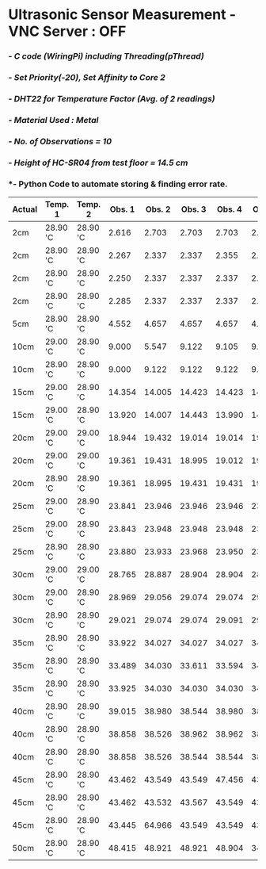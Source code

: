 # **Ultrasonic Sensor Measurement - VNC Server : OFF**
### *- C code (WiringPi) including Threading(pThread)*
### *- Set Priority(-20), Set Affinity to Core 2*
### *- DHT22 for Temperature Factor (Avg. of 2 readings)*
### *- Material Used : Metal*
### *- No. of Observations = 10*
### *- Height of HC-SR04 from test floor = 14.5 cm*
### *- Python Code to automate storing & finding error rate.

Actual | Temp. 1 | Temp. 2 | Obs. 1 | Obs. 2 | Obs. 3 | Obs. 4 | Obs. 5 | Obs. 6 | Obs. 7 | Obs. 8 | Obs. 9 | Obs. 10 | Repeat Value | Error Rate
---- | ---- | ---- | ---- | ---- | ---- | ---- | ---- | ---- | ---- | ---- | ---- | ---- | ---- | ----
 2cm | 28.90 'C | 28.90 'C | 2.616 | 2.703 | 2.703 | 2.703 | 2.703 | 2.703 | 2.703 | 2.703 | 2.686 | 2.703 | 2.703 | 0.703 
 2cm | 28.90 'C | 28.90 'C | 2.267 | 2.337 | 2.337 | 2.355 | 2.337 | 2.337 | 2.337 | 2.337 | 2.337 | 2.337 | 2.337 | 0.337 
 2cm | 28.90 'C | 28.90 'C | 2.250 | 2.337 | 2.337 | 2.337 | 2.337 | 2.320 | 2.337 | 10.185 | 2.337 | 2.354 | 2.337 | 0.337 
 2cm | 28.90 'C | 28.90 'C | 2.285 | 2.337 | 2.337 | 2.337 | 2.320 | 2.337 | 2.337 | 2.337 | 2.337 | 2.337 | 2.337 | 0.337 
 5cm | 28.90 'C | 28.90 'C | 4.552 | 4.657 | 4.657 | 4.657 | 4.657 | 4.657 | 4.657 | 4.657 | 4.657 | 4.657 | 4.656 | -0.344 
 10cm | 29.00 'C | 28.90 'C | 9.000 | 5.547 | 9.122 | 9.105 | 9.105 | 9.105 | 9.122 | 9.105 | 9.122 | 9.122 | 9.122 | -0.878 
 10cm | 28.90 'C | 28.90 'C | 9.000 | 9.122 | 9.122 | 9.122 | 9.105 | 9.105 | 9.105 | 9.122 | 9.122 | 9.105 | 9.122 | -0.878 
 15cm | 29.00 'C | 28.90 'C | 14.354 | 14.005 | 14.423 | 14.423 | 14.423 | 13.987 | 14.423 | 13.987 | 14.005 | 13.987 | 14.423 | -0.577 
 15cm | 29.00 'C | 28.90 'C | 13.920 | 14.007 | 14.443 | 13.990 | 14.007 | 14.408 | 14.443 | 14.408 | 14.007 | 14.007 | 14.007 | -0.993 
 20cm | 29.00 'C | 29.00 'C | 18.944 | 19.432 | 19.014 | 19.014 | 19.014 | 18.979 | 19.014 | 19.014 | 19.014 | 19.014 | 19.013 | -0.987 
 20cm | 29.00 'C | 29.00 'C | 19.361 | 19.431 | 18.995 | 19.012 | 19.448 | 18.995 | 19.448 | 19.431 | 19.431 | 19.448 | 19.430 | -0.570 
 20cm | 28.90 'C | 28.90 'C | 19.361 | 18.995 | 19.431 | 19.431 | 19.431 | 19.431 | 19.431 | 19.448 | 19.431 | 19.448 | 19.430 | -0.570 
 25cm | 29.00 'C | 28.90 'C | 23.841 | 23.946 | 23.946 | 23.946 | 23.946 | 23.946 | 23.963 | 23.946 | 23.963 | 23.946 | 23.946 | -1.054 
 25cm | 29.00 'C | 28.90 'C | 23.843 | 23.948 | 23.948 | 23.948 | 23.948 | 23.966 | 23.948 | 23.948 | 23.948 | 23.966 | 23.948 | -1.052 
 25cm | 28.90 'C | 28.90 'C | 23.880 | 23.933 | 23.968 | 23.950 | 23.968 | 23.950 | 23.950 | 23.950 | 23.950 | 23.968 | 23.950 | -1.050 
 30cm | 29.00 'C | 29.00 'C | 28.765 | 28.887 | 28.904 | 28.904 | 28.904 | 28.904 | 28.904 | 28.869 | 28.869 | 28.904 | 28.904 | -1.096 
 30cm | 29.00 'C | 28.90 'C | 28.969 | 29.056 | 29.074 | 29.074 | 29.091 | 29.056 | 29.074 | 29.074 | 29.422 | 29.074 | 29.073 | -0.927 
 30cm | 28.90 'C | 28.90 'C | 29.021 | 29.074 | 29.074 | 29.091 | 29.074 | 29.091 | 29.056 | 29.074 | 29.091 | 29.074 | 29.073 | -0.927 
 35cm | 28.90 'C | 28.90 'C | 33.922 | 34.027 | 34.027 | 34.027 | 34.009 | 33.591 | 33.608 | 33.608 | 33.591 | 34.027 | 34.026 | -0.974 
 35cm | 28.90 'C | 28.90 'C | 33.489 | 34.030 | 33.611 | 33.594 | 34.030 | 34.030 | 34.030 | 34.030 | 34.030 | 34.012 | 34.029 | -0.971 
 35cm | 28.90 'C | 28.90 'C | 33.925 | 34.030 | 34.030 | 34.030 | 34.030 | 34.030 | 22.971 | 34.030 | 34.012 | 34.030 | 34.029 | -0.971 
 40cm | 28.90 'C | 28.90 'C | 39.015 | 38.980 | 38.544 | 38.980 | 38.980 | 38.492 | 38.980 | 38.962 | 38.962 | 38.980 | 38.979 | -1.021 
 40cm | 28.90 'C | 28.90 'C | 38.858 | 38.526 | 38.962 | 38.962 | 38.544 | 38.561 | 38.980 | 38.980 | 38.980 | 38.980 | 38.979 | -1.021 
 40cm | 28.90 'C | 28.90 'C | 38.858 | 38.526 | 38.544 | 38.544 | 38.962 | 38.962 | 38.962 | 38.544 | 38.962 | 38.544 | 38.543 | -1.457 
 45cm | 28.90 'C | 28.90 'C | 43.462 | 43.549 | 43.549 | 47.456 | 43.549 | 43.514 | 43.567 | 43.549 | 43.549 | 43.985 | 43.549 | -1.451 
 45cm | 28.90 'C | 28.90 'C | 43.462 | 43.532 | 43.567 | 43.549 | 43.549 | 43.567 | 43.549 | 43.985 | 43.549 | 43.985 | 43.549 | -1.451 
 45cm | 28.90 'C | 28.90 'C | 43.445 | 64.966 | 43.549 | 43.549 | 43.549 | 43.549 | 43.985 | 43.968 | 43.985 | 44.003 | 43.549 | -1.451 
 50cm | 28.90 'C | 28.90 'C | 48.415 | 48.921 | 48.921 | 48.904 | 34.149 | 45.747 | 36.468 | 43.183 | 37.689 | 42.329 | 48.921 | -1.079 
 